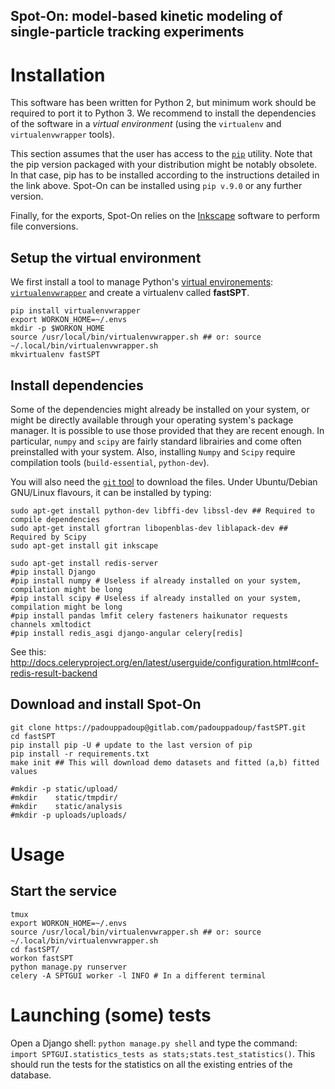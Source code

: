 Spot-On: model-based kinetic modeling of single-particle tracking experiments
-----------------------------------------------------------------------------

# Installation
This software has been written for Python 2, but minimum work should be required to port it to Python 3. We recommend to install the dependencies of the software in a *virtual environment* (using the `virtualenv` and `virtualenvwrapper` tools).

This section assumes that the user has access to the [`pip`](https://pip.pypa.io/en/stable/installing/) utility. Note that the pip version packaged with your distribution might be notably obsolete. In that case, pip has to be installed according to the instructions detailed in the link above.
Spot-On can be installed using `pip v.9.0` or any further version.
 
Finally, for the exports, Spot-On relies on the [Inkscape](https://inkscape.org) software to perform file conversions. 
 
## Setup the virtual environment
We first install a tool to manage Python's [virtual environements](https://virtualenvwrapper.readthedocs.io/en/latest/): [`virtualenvwrapper`](https://virtualenvwrapper.readthedocs.io/en/latest/) and create a virtualenv called **fastSPT**.

```{shell}
pip install virtualenvwrapper
export WORKON_HOME=~/.envs
mkdir -p $WORKON_HOME
source /usr/local/bin/virtualenvwrapper.sh ## or: source ~/.local/bin/virtualenvwrapper.sh
mkvirtualenv fastSPT
```

## Install dependencies
Some of the dependencies might already be installed on your system, or might be directly available through your operating system's package manager. It is possible to use those provided that they are recent enough. In particular, `numpy` and `scipy` are fairly standard librairies and come often preinstalled with your system. Also, installing `Numpy` and `Scipy` require compilation tools (`build-essential`, `python-dev`).

You will also need the [`git` tool](https://git-scm.com/) to download the files. Under Ubuntu/Debian GNU/Linux flavours, it can be installed by typing:

```{shell}
sudo apt-get install python-dev libffi-dev libssl-dev ## Required to compile dependencies
sudo apt-get install gfortran libopenblas-dev liblapack-dev ## Required by Scipy
sudo apt-get install git inkscape 
```


```{shell}
sudo apt-get install redis-server
#pip install Django
#pip install numpy # Useless if already installed on your system, compilation might be long
#pip install scipy # Useless if already installed on your system, compilation might be long
#pip install pandas lmfit celery fasteners haikunator requests channels xmltodict
#pip install redis_asgi django-angular celery[redis]
```

See this: http://docs.celeryproject.org/en/latest/userguide/configuration.html#conf-redis-result-backend 

## Download and install Spot-On

```{shell}
git clone https://padouppadoup@gitlab.com/padouppadoup/fastSPT.git
cd fastSPT
pip install pip -U # update to the last version of pip
pip install -r requirements.txt
make init ## This will download demo datasets and fitted (a,b) fitted values

#mkdir -p static/upload/
#mkdir    static/tmpdir/
#mkdir    static/analysis
#mkdir -p uploads/uploads/
```

# Usage
## Start the service

```{bash}
tmux
export WORKON_HOME=~/.envs
source /usr/local/bin/virtualenvwrapper.sh ## or: source ~/.local/bin/virtualenvwrapper.sh
cd fastSPT/
workon fastSPT
python manage.py runserver
celery -A SPTGUI worker -l INFO # In a different terminal
```

# Launching (some) tests

Open a Django shell: `python manage.py shell` and type the command: `import SPTGUI.statistics_tests as stats;stats.test_statistics()`. This should run the tests for the statistics on all the existing entries of the database.
